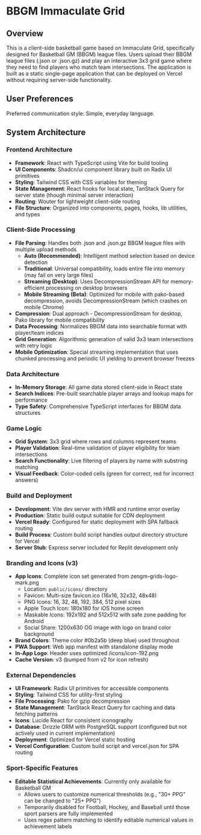 # BBGM Immaculate Grid

## Overview

This is a client-side basketball game based on Immaculate Grid, specifically designed for Basketball GM (BBGM) league files. Users upload their BBGM league files (.json or .json.gz) and play an interactive 3x3 grid game where they need to find players who match team intersections. The application is built as a static single-page application that can be deployed on Vercel without requiring server-side functionality.

## User Preferences

Preferred communication style: Simple, everyday language.

## System Architecture

### Frontend Architecture
- **Framework**: React with TypeScript using Vite for build tooling
- **UI Components**: Shadcn/ui component library built on Radix UI primitives
- **Styling**: Tailwind CSS with CSS variables for theming
- **State Management**: React hooks for local state, TanStack Query for server state (though minimal server interaction)
- **Routing**: Wouter for lightweight client-side routing
- **File Structure**: Organized into components, pages, hooks, lib utilities, and types

### Client-Side Processing
- **File Parsing**: Handles both .json and .json.gz BBGM league files with multiple upload methods
  - **Auto (Recommended)**: Intelligent method selection based on device detection
  - **Traditional**: Universal compatibility, loads entire file into memory (may fail on very large files)
  - **Streaming (Desktop)**: Uses DecompressionStream API for memory-efficient processing on desktop browsers
  - **Mobile Streaming (Beta)**: Optimized for mobile with pako-based decompression, avoids DecompressionStream (which crashes on mobile Chrome)
- **Compression**: Dual approach - DecompressionStream for desktop, Pako library for mobile compatibility
- **Data Processing**: Normalizes BBGM data into searchable format with player/team indices
- **Grid Generation**: Algorithmic generation of valid 3x3 team intersections with retry logic
- **Mobile Optimization**: Special streaming implementation that uses chunked processing and periodic UI yielding to prevent browser freezes

### Data Architecture
- **In-Memory Storage**: All game data stored client-side in React state
- **Search Indices**: Pre-built searchable player arrays and lookup maps for performance
- **Type Safety**: Comprehensive TypeScript interfaces for BBGM data structures

### Game Logic
- **Grid System**: 3x3 grid where rows and columns represent teams
- **Player Validation**: Real-time validation of player eligibility for team intersections
- **Search Functionality**: Live filtering of players by name with substring matching
- **Visual Feedback**: Color-coded cells (green for correct, red for incorrect answers)

### Build and Deployment
- **Development**: Vite dev server with HMR and runtime error overlay
- **Production**: Static build output suitable for CDN deployment
- **Vercel Ready**: Configured for static deployment with SPA fallback routing
- **Build Process**: Custom build script handles output directory structure for Vercel
- **Server Stub**: Express server included for Replit development only

### Branding and Icons (v3)
- **App Icons**: Complete icon set generated from zengm-grids-logo-mark.png
  - Location: `public/icons/` directory
  - Favicon: Multi-size favicon.ico (16x16, 32x32, 48x48)
  - PNG Icons: 16, 32, 48, 192, 384, 512 pixel sizes
  - Apple Touch Icon: 180x180 for iOS home screen
  - Maskable Icons: 192x192 and 512x512 with safe zone padding for Android
  - Social Share: 1200x630 OG image with logo on brand color background
- **Brand Colors**: Theme color #0b2a5b (deep blue) used throughout
- **PWA Support**: Web app manifest with standalone display mode
- **In-App Logo**: Header uses optimized /icons/icon-192.png
- **Cache Version**: v3 (bumped from v2 for icon refresh)

### External Dependencies

- **UI Framework**: Radix UI primitives for accessible components
- **Styling**: Tailwind CSS for utility-first styling
- **File Processing**: Pako for gzip decompression
- **State Management**: TanStack React Query for caching and data fetching patterns
- **Icons**: Lucide React for consistent iconography
- **Database**: Drizzle ORM with PostgreSQL support (configured but not actively used in current implementation)
- **Deployment**: Optimized for Vercel static hosting
- **Vercel Configuration**: Custom build script and vercel.json for SPA routing

### Sport-Specific Features

- **Editable Statistical Achievements**: Currently only available for Basketball GM
  - Allows users to customize numerical thresholds (e.g., "30+ PPG" can be changed to "25+ PPG")
  - Temporarily disabled for Football, Hockey, and Baseball until those sport parsers are fully implemented
  - Uses regex pattern matching to identify editable numerical values in achievement labels